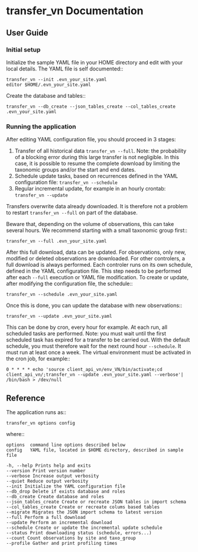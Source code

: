 # transfer_vn Documentation

## User Guide

### Initial setup

Initialize the sample YAML file in your HOME directory and edit with
your local details. The YAML file is self documented::

    transfer_vn --init .evn_your_site.yaml
    editor $HOME/.evn_your_site.yaml

Create the database and tables::

    transfer_vn --db_create --json_tables_create --col_tables_create .evn_your_site.yaml

### Running the application

After editing YAML configuration file, you should proceed in 3 stages:

1. Transfer of all historical data `transfer_vn --full`.
   Note: the probability of a blocking error during this large transfer is not negligible.
   In this case, it is possible to resume the complete download by limiting the taxonomic groups
   and/or the start and end dates.
2. Schedule update tasks, based on recurrences defined in the YAML configuration file:
   `transfer_vn --schedule`
3. Regular incremental update, for example in an hourly crontab:
   `transfer_vn --update`

Transfers overwrite data already downloaded. It is therefore not a problem to
restart `transfer_vn --full` on part of the database.

Beware that, depending on the volume of observations,
this can take several hours. We recommend starting with a small taxonomic
group first::

    transfer_vn --full .evn_your_site.yaml

After this full download, data can be updated. For observations, only new,
modified or deleted observations are downloaded. For other controlers, a full
download is always performed. Each controler runs on its own schedule,
defined in the YAML configuration file. This step needs to be performed
after each `--full` execution or YAML file modification. To create or update,
after modifying the configuration file, the schedule::

    transfer_vn --schedule .evn_your_site.yaml

Once this is done, you can update the database with new observations::

    transfer_vn --update .evn_your_site.yaml

This can be done by cron, every hour for example. At each run, all scheduled
tasks are performed. Note: you must wait until the first scheduled task has
expired for a transfer to be carried out. With the default schedule, you must
therefore wait for the next round hour `--schedule`. It must run at least
once a week. The virtual environment must be activated in the cron job, for
example::

    0 * * * * echo 'source client_api_vn/env_VN/bin/activate;cd client_api_vn/;transfer_vn --update .evn_your_site.yaml --verbose'| /bin/bash > /dev/null

## Reference

The application runs as::

    transfer_vn options config

where::

    options  command line options described below
    config   YAML file, located in $HOME directory, described in sample file

    -h, --help Prints help and exits
    --version Print version number
    --verbose Increase output verbosity
    --quiet Reduce output verbosity
    --init Initialize the YAML configuration file
    --db_drop Delete if exists database and roles
    --db_create Create database and roles
    --json_tables_create Create or recreate JSON tables in import schema
    --col_tables_create Create or recreate colums based tables
    --migrate Migrates the JSON import schema to latest version
    --full Perform a full download
    --update Perform an incremental download
    --schedule Create or update the incremental update schedule
    --status Print downloading status (schedule, errors...)
    --count Count observations by site and taxo_group
    --profile Gather and print profiling times
